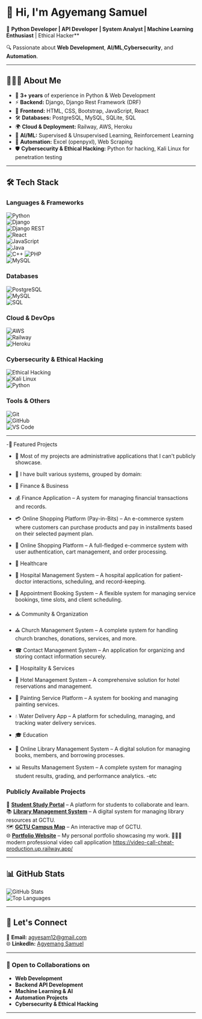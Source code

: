 # 👋 Hi, I'm Agyemang Samuel

🚀 **Python Developer | API Developer | System Analyst | Machine Learning Enthusiast** | Ethical Hacker**  

🔍 Passionate about **Web Development**, **AI/ML**,**Cybersecurity**, and **Automation**.

---

## 👨🏽‍💻 About Me  
- 🎯 **3+ years** of experience in Python & Web Development  
- ⚡ **Backend:** Django, Django Rest Framework (DRF)  
- 🎨 **Frontend:** HTML, CSS, Bootstrap, JavaScript, React  
- 🛠️ **Databases:** PostgreSQL, MySQL, SQLite, SQL  
- 🌍 **Cloud & Deployment:** Railway, AWS, Heroku  
- 🤖 **AI/ML:** Supervised & Unsupervised Learning, Reinforcement Learning  
- 🔄 **Automation:** Excel (openpyxl), Web Scraping
- 🛡️ **Cybersecurity & Ethical Hacking:** Python for hacking, Kali Linux for penetration testing  

---

## 🛠 Tech Stack  

### **Languages & Frameworks**  
![Python](https://img.shields.io/badge/-Python-3776AB?style=for-the-badge&logo=python&logoColor=white)  
![Django](https://img.shields.io/badge/-Django-092E20?style=for-the-badge&logo=django&logoColor=white)  
![Django REST](https://img.shields.io/badge/-Django%20Rest%20Framework-ff1709?style=for-the-badge&logo=django&logoColor=white)  
![React](https://img.shields.io/badge/-React-61DAFB?style=for-the-badge&logo=react&logoColor=white)  
![JavaScript](https://img.shields.io/badge/-JavaScript-F7DF1E?style=for-the-badge&logo=javascript&logoColor=black)  
![Java](https://img.shields.io/badge/-Java-007396?style=for-the-badge&logo=java&logoColor=white)  
![C++](https://img.shields.io/badge/-C++-00599C?style=for-the-badge&logo=c%2B%2B&logoColor=white)
![PHP](https://img.shields.io/badge/-PHP-777BB4?style=for-the-badge&logo=php&logoColor=white)  
![MySQL](https://img.shields.io/badge/-MySQL-4479A1?style=for-the-badge&logo=mysql&logoColor=white)


### **Databases**  
![PostgreSQL](https://img.shields.io/badge/-PostgreSQL-4169E1?style=for-the-badge&logo=postgresql&logoColor=white)  
![MySQL](https://img.shields.io/badge/-MySQL-4479A1?style=for-the-badge&logo=mysql&logoColor=white)  
![SQL](https://img.shields.io/badge/-SQL-CC2927?style=for-the-badge&logo=microsoft-sql-server&logoColor=white)  

### **Cloud & DevOps**  
![AWS](https://img.shields.io/badge/-AWS-232F3E?style=for-the-badge&logo=amazon-aws&logoColor=white)  
![Railway](https://img.shields.io/badge/-Railway-12100E?style=for-the-badge&logo=railway&logoColor=white)  
![Heroku](https://img.shields.io/badge/-Heroku-430098?style=for-the-badge&logo=heroku&logoColor=white)  

### **Cybersecurity & Ethical Hacking**  
![Ethical Hacking](https://img.shields.io/badge/-Ethical%20Hacking-000000?style=for-the-badge&logo=hack-the-box&logoColor=white)  
![Kali Linux](https://img.shields.io/badge/-Kali%20Linux-557C94?style=for-the-badge&logo=kali-linux&logoColor=white)  
![Python](https://img.shields.io/badge/-Python-3776AB?style=for-the-badge&logo=python&logoColor=white)  

### **Tools & Others**  
![Git](https://img.shields.io/badge/-Git-F05032?style=for-the-badge&logo=git&logoColor=white)  
![GitHub](https://img.shields.io/badge/-GitHub-181717?style=for-the-badge&logo=github&logoColor=white)  
![VS Code](https://img.shields.io/badge/-VS%20Code-007ACC?style=for-the-badge&logo=visual-studio-code&logoColor=white)  

---

-📌 Featured Projects
- 🔹 Most of my projects are administrative applications that I can't publicly showcase.
- 🔹 I have built various systems, grouped by domain:

- 🏦 Finance & Business
- 💰 Finance Application – A system for managing financial transactions and records.

- 💳 Online Shopping Platform (Pay-in-Bits) – An e-commerce system where customers can purchase products and pay in installments based on their selected payment plan.

- 🛒 Online Shopping Platform – A full-fledged e-commerce system with user authentication, cart management, and order processing.

- 🏥 Healthcare
- 🏥 Hospital Management System – A hospital application for patient-doctor interactions, scheduling, and record-keeping.

- 📅 Appointment Booking System – A flexible system for managing service bookings, time slots, and client scheduling.

- ⛪ Community & Organization
- ⛪ Church Management System – A complete system for handling church branches, donations, services, and more.

- ☎ Contact Management System – An application for organizing and storing contact information securely.

- 🏨 Hospitality & Services
- 🏨 Hotel Management System – A comprehensive solution for hotel reservations and management.

- 🎨 Painting Service Platform – A system for booking and managing painting services.

- 💧 Water Delivery App – A platform for scheduling, managing, and tracking water delivery services.

- 🎓 Education
- 📖 Online Library Management System – A digital solution for managing books, members, and borrowing processes.

-  📊 Results Management System – A complete system for managing student results, grading, and performance analytics.
-etc

### **Publicly Available Projects**  
🚀 **[Student Study Portal](https://student-study-portal-agyemangsamuel.up.railway.app)** – A platform for students to collaborate and learn.  
📚 **[Library Management System](https://lms-sammykeys-groupsix-afi-955a05c27bea.herokuapp.com/signin/?next=/)** – A digital system for managing library resources at GCTU.  
🗺 **[GCTU Campus Map](https://agyesam12.github.io/sneakout-sammykeys/)** – An interactive map of GCTU.  
🌐 **[Portfolio Website](https://agyesam12.github.io/portfolio/)** – My personal portfolio showcasing my work.
🎥🎦🎦 modern professional video call application 
https://video-call-cheat-production.up.railway.app/

---

## 📊 GitHub Stats  

![GitHub Stats](https://github-readme-stats.vercel.app/api?username=agyesam12&show_icons=true&theme=algolia)  
![Top Languages](https://github-readme-stats.vercel.app/api/top-langs/?username=agyesam12&layout=compact&theme=algolia)  

---

## 💼 Let's Connect  
📧 **Email:** agyesam12@gmail.com  
🌐 **LinkedIn:** [Agyemang Samuel](https://www.linkedin.com/in/agyemang-samuel-0b9b8b334)  

---

### 🚀 Open to Collaborations on  
- **Web Development**  
- **Backend API Development**  
- **Machine Learning & AI**  
- **Automation Projects**
-  **Cybersecurity & Ethical Hacking** 

---


